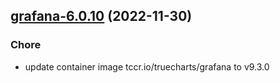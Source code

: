 

## [grafana-6.0.10](https://github.com/truecharts/charts/compare/grafana-6.0.9...grafana-6.0.10) (2022-11-30)

### Chore

- update container image tccr.io/truecharts/grafana to v9.3.0
  
  